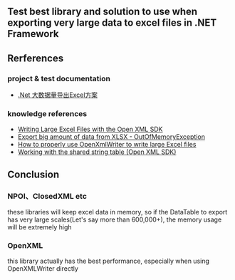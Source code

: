 ## Test best library and solution to use when exporting very large data to excel files in .NET Framework
## Rerferences
### project & test documentation
+ [.Net 大数据量导出Excel方案](https://www.jianshu.com/p/23250c9d3684)

### knowledge references
+ [Writing Large Excel Files with the Open XML SDK](https://docs.microsoft.com/en-us/archive/blogs/brian_jones/writing-large-excel-files-with-the-open-xml-sdk)
+ [Export big amount of data from XLSX - OutOfMemoryException](https://stackoverflow.com/questions/32690851/export-big-amount-of-data-from-xlsx-outofmemoryexception)
+ [How to properly use OpenXmlWriter to write large Excel files](http://polymathprogrammer.com/2012/08/06/how-to-properly-use-openxmlwriter-to-write-large-excel-files/)
+ [Working with the shared string table (Open XML SDK)](https://docs.microsoft.com/en-us/office/open-xml/working-with-the-shared-string-table)

## Conclusion
### NPOI、ClosedXML etc
these libraries will keep excel data in memory, so if the DataTable to export has very large scales(Let's say more than 600,000+), the memory usage will be extremely high
### OpenXML
this library actually has the best performance, especially when using OpenXMLWriter directly